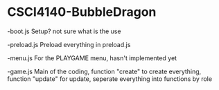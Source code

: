 # CSCI4140-BubbleDragon


-boot.js
	Setup? not sure what is the use

-preload.js
	Preload everything in preload.js
	
-menu.js
	For the PLAYGAME menu, hasn't implemented yet
	
-game.js
	Main of the coding, function "create" to create everything, function "update" for update, seperate everything into functions by role
	